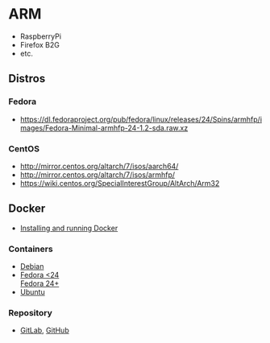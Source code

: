 ARM
===

  * RaspberryPi
  * Firefox B2G
  * etc.


Distros
-------

### Fedora

  * https://dl.fedoraproject.org/pub/fedora/linux/releases/24/Spins/armhfp/images/Fedora-Minimal-armhfp-24-1.2-sda.raw.xz


### CentOS

  * http://mirror.centos.org/altarch/7/isos/aarch64/
  * http://mirror.centos.org/altarch/7/isos/armhfp/
  * https://wiki.centos.org/SpecialInterestGroup/AltArch/Arm32


Docker
------

  * [Installing and running Docker](https://github.com/umiddelb/armhf/wiki/Installing,-running,-using-docker-on-armhf-(ARMv7)-devices)

### Containers

  * [Debian](https://hub.docker.com/r/armv7/armhf-debian/)
  * [Fedora <24](https://hub.docker.com/r/armv7/armhf-fedora/)  
    [Fedora 24+](https://hub.dokcer.com/r/gbraad/armhf-fedora/)
  * [Ubuntu](https://hub.docker.com/r/armv7/armhf-ubuntu/)

### Repository

  * [GitLab](https://gitlab.com/gbraad/ARM), [GitHub](https://github.com/gbraad/docker-container-registry-arm)
